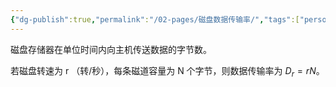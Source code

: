 ```yaml
---
{"dg-publish":true,"permalink":"/02-pages/磁盘数据传输率/","tags":["personal/blog","计算机组成原理"]}
---
```


磁盘存储器在单位时间内向主机传送数据的字节数。

若磁盘转速为 r （转/秒），每条磁道容量为 N 个字节，则数据传输率为 $\displaystyle D_{r}=rN$。